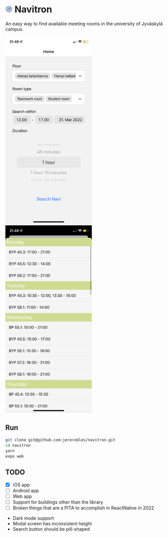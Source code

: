 # <img src="icon-round.png" width="22" alt="Icon"> Navitron

An easy way to find available meeting rooms in the university of Jyväskylä campus.

<p float="left">
    <img src="shot1.png" width="270" alt="Screenshot">
    <img src="shot2.png" width="270" alt="Screenshot">
</p>

## Run

```bash
git clone git@github.com:jererobles/navitron.git
cd navitron
yarn
expo web
```

## TODO

-   [x] iOS app
-   [ ] Android app
-   [ ] Web app
-   [ ] Support for buildings other than the library
-   [ ] Broken things that are a PITA to accomplish in ReactNative in 2022
-   Dark mode support
-   Modal screen has inconsistent height
-   Search button should be pill-shaped
